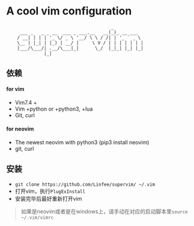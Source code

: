 A cool vim configuration
========================

```text
                                       _
     ___ _   _ _ __  ___ _ ___.__   __(_)_ __ ___
    / __| | | | '_ \/ _ \ '__/ \ \ / /| | '_ ` _ \
    \__ | |_| | |_) | __/ |     \ V / | | | | | | |
    |___/\___/| .__/\___|_|      \_/  |_|_| |_| |_|
              |_|
```

## 依赖 ##

#### for vim ####

-   Vim7.4 +
-   Vim +python or +python3, +lua
-   Git, curl

#### for neovim ####

-   The newest neovim with python3 (pip3 install neovim)
-   git, curl

## 安装 ##

-   `git clone https://github.com/Linfee/supervim/ ~/.vim`
-   打开vim，执行`PlugExInstall`
-   安装完毕后最好重新打开vim
>   如果是neovim或者是在windows上，请手动在对应的启动脚本里`source ~/.vim/vimrc`
